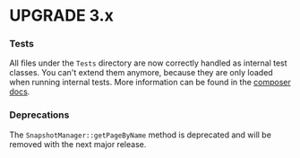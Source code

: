 UPGRADE 3.x
===========

### Tests

All files under the ``Tests`` directory are now correctly handled as internal test classes. 
You can't extend them anymore, because they are only loaded when running internal tests. 
More information can be found in the [composer docs](https://getcomposer.org/doc/04-schema.md#autoload-dev).

### Deprecations

The ``SnapshotManager::getPageByName`` method is deprecated and will be removed with the next major release.
